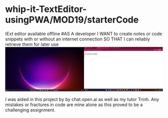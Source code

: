 # whip-it-TextEditor-usingPWA/MOD19/starterCode
tExt editor available offline
#AS A developer
I WANT to create notes or code snippets with or without an internet connection
SO THAT I can reliably retrieve them for later use
![Picture of JATE page](<Screenshot 2023-09-20 194704.png>)
<!-- Link to live url https://github.com/nightsha/nightsha.github.io/settings/pages -->
I was aided in this project by by chat.open.ai as well as my tutor Trinh.
Any mistakes or fractures in code are mine alone as this proved to be a challenging 
assignment.